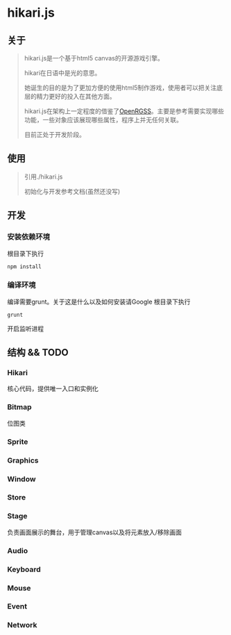 hikari.js
====================
## 关于
> hikari.js是一个基于html5 canvas的开源游戏引擎。
>
> hikari在日语中是光的意思。
>
> 她诞生的目的是为了更加方便的使用html5制作游戏，使用者可以把关注底层的精力更好的投入在其他方面。
>
> hikari.js在架构上一定程度的借鉴了<a href="https://github.com/zh99998/OpenRGSS" target="_blank">OpenRGSS</a>。主要是参考需要实现哪些功能，一些对象应该展现哪些属性，程序上并无任何关联。
>
> 目前正处于开发阶段。
>

## 使用
> 引用./hikari.js
>
> 初始化与开发参考文档(虽然还没写)

## 开发
### 安装依赖环境
根目录下执行
```
npm install
```

### 编译环境
编译需要grunt。关于这是什么以及如何安装请Google
根目录下执行
```
grunt
```
开启监听进程

## 结构 && TODO
### Hikari
核心代码，提供唯一入口和实例化
### Bitmap
位图类
### Sprite

### Graphics

### Window

### Store

### Stage
负责画面展示的舞台，用于管理canvas以及将元素放入/移除画面
### Audio

### Keyboard

### Mouse

### Event

### Network

